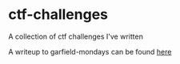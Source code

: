# ctf-challenges
A collection of ctf challenges I've written

A writeup to garfield-mondays can be found [here](https://medium.com/@ELJoOker/tjctf-2024-reverse-engineering-challenges-9b4e46ea4978)

